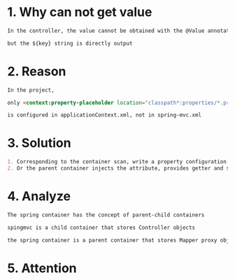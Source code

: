 # 1. Why can not get value
```markdown
In the controller, the value cannot be obtained with the @Value annotation, 

but the ${key} string is directly output
```

# 2. Reason
```markdown
In the project, 

only <context:property-placeholder location="classpath*:properties/*.properties"/> 

is configured in applicationContext.xml, not in spring-mvc.xml
```

# 3. Solution

```markdown
1. Corresponding to the container scan, write a property configuration file
2. Or the parent container injects the attribute, provides getter and setter methods externally, and the child container obtains it through the getter method
```

# 4. Analyze

```markdown
The spring container has the concept of parent-child containers

spingmvc is a child container that stores Controller objects

the spring container is a parent container that stores Mapper proxy objects and Service objects
```

# 5. Attention